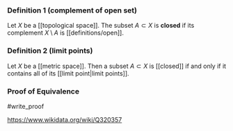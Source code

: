 ### Definition 1 (complement of open set)
Let $X$ be a [[topological space]]. The subset $A \subset X$ is **closed** if its complement $X\setminus A$ is [[definitions/open]].
### Definition 2 (limit points)
Let $X$ be a [[metric space]]. Then a subset $A \subset X$ is [[closed]] if and only if it contains all of its [[limit point|limit points]].
### Proof of Equivalence
#write_proof

https://www.wikidata.org/wiki/Q320357